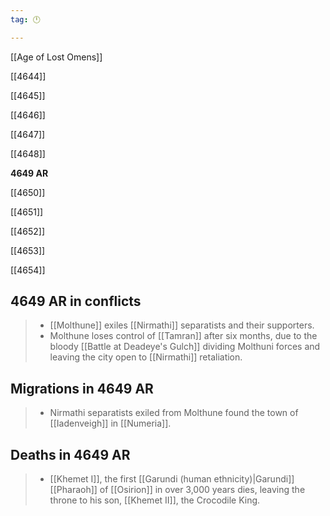```yaml
---
tag: 🕛

---
```

[[Age of Lost Omens]]


[[4644]]

[[4645]]

[[4646]]

[[4647]]

[[4648]]

**4649 AR**

[[4650]]

[[4651]]

[[4652]]

[[4653]]

[[4654]]



## 4649 AR in conflicts

>  - [[Molthune]] exiles [[Nirmathi]] separatists and their supporters.
>  - Molthune loses control of [[Tamran]] after six months, due to the bloody [[Battle at Deadeye's Gulch]] dividing Molthuni forces and leaving the city open to [[Nirmathi]] retaliation.


## Migrations in 4649 AR

>  - Nirmathi separatists exiled from Molthune found the town of [[Iadenveigh]] in [[Numeria]].


## Deaths in 4649 AR

>  - [[Khemet I]], the first [[Garundi (human ethnicity)|Garundi]] [[Pharaoh]] of [[Osirion]] in over 3,000 years dies, leaving the throne to his son, [[Khemet II]], the Crocodile King.






